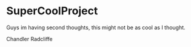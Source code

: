 # SuperCoolProject

Guys im having second thoughts, this might not be as cool as I thought.

Chandler Radcliffe
